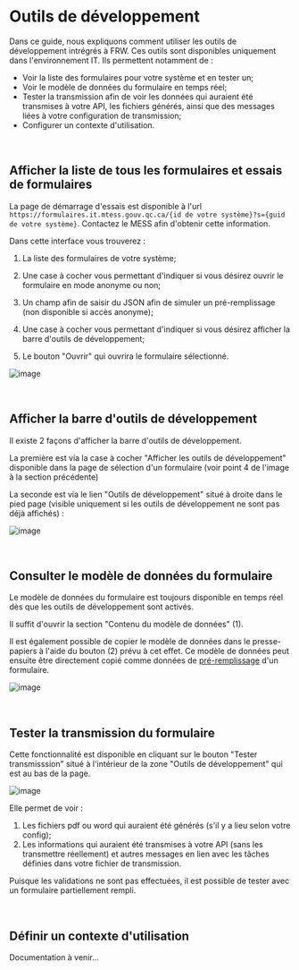 # Outils de développement
Dans ce guide, nous expliquons comment utiliser les outils de développement intrégrés à FRW. Ces outils sont disponibles uniquement dans l'environnement IT. Ils permettent notamment de :
- Voir la liste des formulaires pour votre système et en tester un;
- Voir le modèle de données du formulaire en temps réel;
- Tester la transmission afin de voir les données qui auraient été transmises à votre API, les fichiers générés, ainsi que des messages liées à votre configuration de transmission;
- Configurer un contexte d'utilisation. 


&nbsp;

## Afficher la liste de tous les formulaires et essais de formulaires
La page de démarrage d'essais est disponible à l'url `https://formulaires.it.mtess.gouv.qc.ca/{id de votre système}?s={guid de votre système}`. Contactez le MESS afin d'obtenir cette information.

Dans cette interface vous trouverez :

1. La liste des formulaires de votre système;

1. Une case à cocher vous permettant d'indiquer si vous désirez ouvrir le formulaire en mode anonyme ou non;

1. Un champ afin de saisir du JSON afin de simuler un pré-remplissage (non disponible si accès anonyme);

1. Une case à cocher vous permettant d'indiquer si vous désirez afficher la barre d'outils de développement;
   
1. Le bouton "Ouvrir" qui ouvrira le formulaire sélectionné.

![image](https://user-images.githubusercontent.com/26974817/226616307-21c99315-abbf-4894-b23e-8218c0c4dcc6.png)

&nbsp;

## Afficher la barre d'outils de développement

Il existe 2 façons d'afficher la barre d'outils de développement.

La première est via la case à cocher "Afficher les outils de développement" disponible dans la page de sélection d'un formulaire (voir point 4 de l'image à la section précédente)

La seconde est via le lien "Outils de développement" situé à droite dans le pied page (visible uniquement si les outils de développement ne sont pas déjà affichés) :

![image](https://user-images.githubusercontent.com/26974817/226039237-5595596a-8825-42cf-b0a6-34b2f36153e6.png)

&nbsp;

## Consulter le modèle de données du formulaire
Le modèle de données du formulaire est toujours disponible en temps réel dès que les outils de développement sont activés.

Il suffit d'ouvrir la section "Contenu du modèle de données" (1).

Il est également possible de copier le modèle de données dans le presse-papiers à l'aide du bouton (2) prévu à cet effet. Ce modèle de données peut ensuite être directement copié comme données de [pré-remplissage](Documentation/PreRemplissage.md) d'un formulaire.

![image](https://user-images.githubusercontent.com/26974817/226624360-ddc94ad5-806b-4127-9c68-61b78996d312.png)


&nbsp;

## Tester la transmission du formulaire
Cette fonctionnalité est disponible en cliquant sur le bouton "Tester transmisssion" situé à l'intérieur de la zone "Outils de développement" qui est au bas de la page.

![image](https://user-images.githubusercontent.com/26974817/226016145-376fccb1-0cdd-4d2e-83f0-60a2e6c00702.png)

Elle permet de voir :
1. Les fichiers pdf ou word qui auraient été générés (s'il y a lieu selon votre config);
2. Les informations qui auraient été transmises à votre API (sans les transmettre réellement) et autres messages en lien avec les tâches définies dans votre fichier de transmission.
 
Puisque les validations ne sont pas effectuées, il est possible de tester avec un formulaire partiellement rempli.


&nbsp;

## Définir un contexte d'utilisation

Documentation à venir... 

